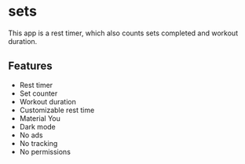 # sets
This app is a rest timer, which also counts sets completed and workout duration.

## Features
- Rest timer
- Set counter
- Workout duration
- Customizable rest time
- Material You
- Dark mode
- No ads
- No tracking
- No permissions

